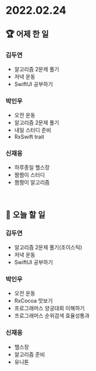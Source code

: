 # 2022.02.24

## 🏆 어제 한 일

### 김두연

- 알고리즘 2문제 풀기
- 저녁 운동
- SwiftUI 공부하기

### 박인우

- 오전 운동
- 알고리즘 2문제 풀기
- 내일 스터디 준비
- RxSwift trait

### 신재웅

- 하루종일 헬스장
- 짬짬이 스터디
- 짬짬이 알고리즘

<br/>

## 🎯 오늘 할 일

### 김두연

- 알고리즘 2문제 풀기(조이스틱)
- 저녁 운동
- SwiftUI 공부하기

### 박인우

- 오전 운동
- RxCocoa 맛보기
- 프로그래머스 양궁대회 이해하기
- 프로그래머스 순위검색 효율성통과

### 신재웅

- 헬스장
- 알고리즘 준비
- 유니톤
